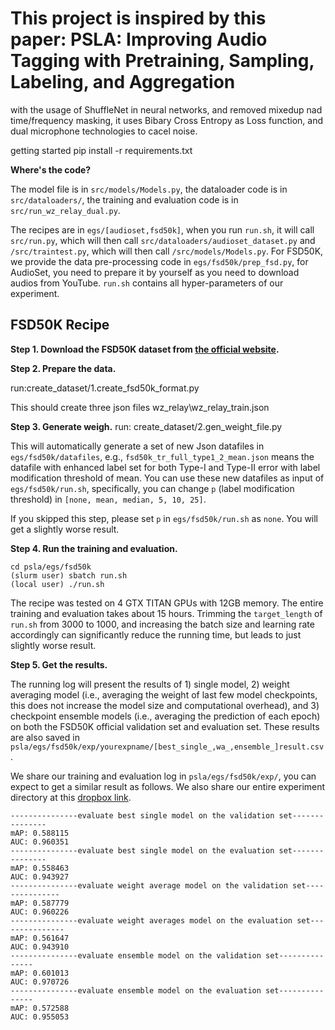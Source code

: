 # This project is inspired by this paper: PSLA: Improving Audio Tagging with Pretraining, Sampling, Labeling, and Aggregation
with the usage of ShuffleNet in neural networks, and removed mixedup nad time/frequency masking, it uses Bibary Cross Entropy as Loss function, and dual microphone technologies to cacel noise.

getting started
pip install -r requirements.txt 

**Where's the code?**

The  model file is in `src/models/Models.py`, the dataloader code is in `src/dataloaders/`, the training and evaluation code is in `src/run_wz_relay_dual.py`.

The recipes are in `egs/[audioset,fsd50k]`, when you run `run.sh`, it will call `src/run.py`, which will then call `src/dataloaders/audioset_dataset.py` and `/src/traintest.py`, which will then call `/src/models/Models.py`. For FSD50K, we provide the data pre-processing code in `egs/fsd50k/prep_fsd.py`, for AudioSet, you need to prepare it by yourself as you need to download audios from YouTube. `run.sh` contains all hyper-parameters of our experiment.

## FSD50K Recipe  

**Step 1. Download the FSD50K dataset from [the official website](https://zenodo.org/record/4060432).**

**Step 2. Prepare the data.**

run:create_dataset/1.create_fsd50k_format.py

This should create three json files wz_relay\wz_relay_train.json

 **Step 3. Generate weigh.**
run: create_dataset/2.gen_weight_file.py

This will automatically generate a set of new Json datafiles in `egs/fsd50k/datafiles`, e.g., `fsd50k_tr_full_type1_2_mean.json` means the datafile with enhanced label set for both Type-I and Type-II error with label modification threshold of mean. You can use these new datafiles as input of `egs/fsd50k/run.sh`, specifically, you can change `p` (label modification threshold) in `[none, mean, median, 5, 10, 25]`. 

If you skipped this step, please set `p` in `egs/fsd50k/run.sh` as `none`. You will get a slightly worse result.

**Step 4. Run the training and evaluation.**

``` 
cd psla/egs/fsd50k
(slurm user) sbatch run.sh
(local user) ./run.sh
```  

The recipe was tested on 4 GTX TITAN GPUs with 12GB memory. The entire training and evaluation takes about 15 hours. Trimming the `target_length` of `run.sh` from 3000 to 1000, and increasing the batch size and learning rate accordingly can significantly reduce the running time, but leads to just slightly worse result.

**Step 5. Get the results.**

The running log will present the results of 1) single model, 2) weight averaging model (i.e., averaging the weight of last few model checkpoints, this does not increase the model size and computational overhead), and 3) checkpoint ensemble models (i.e., averaging the prediction of each epoch) on both the FSD50K official validation set and evaluation set. These results are also saved in `psla/egs/fsd50k/exp/yourexpname/[best_single_,wa_,ensemble_]result.csv`.

We share our training and evaluation log in `psla/egs/fsd50k/exp/`, you can expect to get a similar result as follows. We also share our entire experiment directory at this [dropbox link](https://www.dropbox.com/s/qfaeyuvtse420dn/demo-efficientnet-2-5e-4-fsd50k-impretrain-True-fm48-tm192-mix0.5-bal-True-b24-lemean-2.zip?dl=1). 

```
---------------evaluate best single model on the validation set---------------
mAP: 0.588115
AUC: 0.960351
---------------evaluate best single model on the evaluation set---------------
mAP: 0.558463
AUC: 0.943927
---------------evaluate weight average model on the validation set---------------
mAP: 0.587779
AUC: 0.960226
---------------evaluate weight averages model on the evaluation set---------------
mAP: 0.561647
AUC: 0.943910
---------------evaluate ensemble model on the validation set---------------
mAP: 0.601013
AUC: 0.970726
---------------evaluate ensemble model on the evaluation set---------------
mAP: 0.572588
AUC: 0.955053
```
